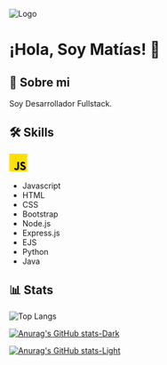 
![Logo](https://dev-to-uploads.s3.amazonaws.com/uploads/articles/th5xamgrr6se0x5ro4g6.png)


# ¡Hola, Soy Matías! 👋


## 🚀 Sobre mi
Soy Desarrollador Fullstack.


## 🛠 Skills
![Javascript](icons/js.png)
- Javascript
- HTML
- CSS
- Bootstrap
- Node.js
- Express.js
- EJS
- Python
- Java


## 📊 Stats

![Top Langs](https://github-readme-stats.vercel.app/api/top-langs/?username=Matias530&hide_progress=true)

[![Anurag's GitHub stats-Dark](https://github-readme-stats.vercel.app/api?username=Matias530&show_icons=true&theme=dark#gh-dark-mode-only)](https://github.com/anuraghazra/github-readme-stats#gh-dark-mode-only)

[![Anurag's GitHub stats-Light](https://github-readme-stats.vercel.app/api?username=Matias530&show_icons=true&theme=default#gh-light-mode-only)](https://github.com/anuraghazra/github-readme-stats#gh-light-mode-only)



